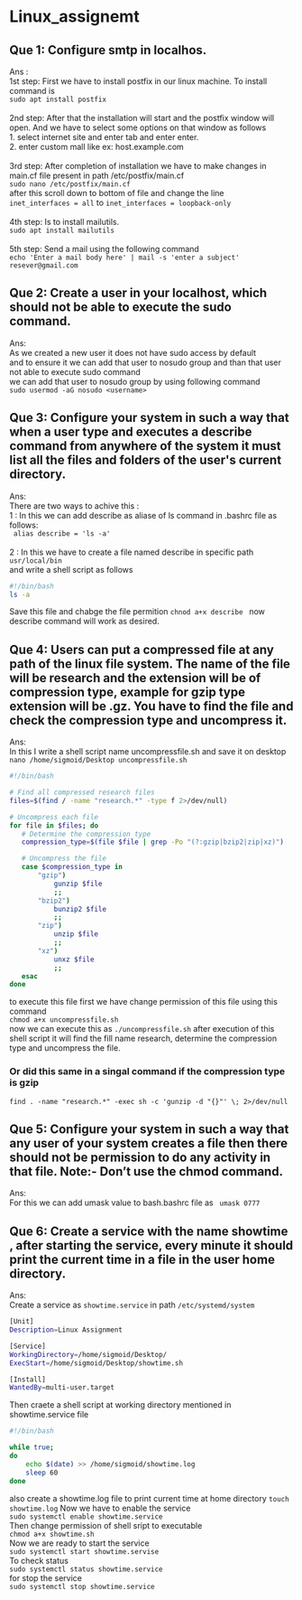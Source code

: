 # Linux_assignemt
## Que 1: Configure smtp in localhos.
Ans :<br>
1st step: First we have to install postfix in our linux machine. To install command is <br>
	```sudo apt install postfix```<br><br>
2nd step: After that the installation will start and the postfix window will open. And we have to select some options on that window as follows<br>
	1. select internet site and enter tab and enter enter.<br>
	2. enter custom mall like ex: host.example.com<br><br>
3rd step: After completion of installation we have to make changes in main.cf file present in path /etc/postfix/main.cf<br>
	```sudo nano /etc/postfix/main.cf ```<br>
     	after this scroll down to bottom of file and change the line <br>
      ```inet_interfaces = all``` to ```inet_interfaces = loopback-only```<br><br>
4th step: Is to install mailutils.<br>
```sudo apt install mailutils```<br><br>
5th step: Send a mail using the following command<br>
```echo 'Enter a mail body here' | mail -s 'enter a subject' resever@gmail.com```

## Que 2: Create a user in your localhost, which should not be able to execute the sudo command.
Ans: <br>
As we created a new user it does not have sudo access by default<br>
and to ensure it we can add that user to nosudo group and than that user not able to execute sudo command<br>
we can add that user to nosudo group by using following command<br>
```sudo usermod -aG nosudo <username>```<br>

## Que 3: Configure your system in such a way that when a user type and executes a describe command from anywhere of the system it must list all the files and folders of the user's current directory.
Ans: <br>
There are two ways to achive this :<br>
	1 : In this we can add describe as aliase of ls command in .bashrc file as follows:<br>
 	``` alias describe = 'ls -a'```<br><br>
 	2 : In this we have to create a file named describe in specific path ```usr/local/bin```<br> 
  	    and write a shell script as follows
```bash
#!/bin/bash
ls -a
```

Save this file and chabge the file permition ```chnod a+x describe ``` now describe command will work as desired.

## Que 4: Users can put a compressed file at any path of the linux file system. The name of the file will be research and the extension will be of compression type, 	example for gzip type extension will be .gz. You have to find the file and check the compression type and uncompress it.
Ans: <br>
	In this I write a shell script name uncompressfile.sh and save it on desktop<br>
 	```nano /home/sigmoid/Desktop uncompressfile.sh```
 ```bash
#!/bin/bash

# Find all compressed research files
files=$(find / -name "research.*" -type f 2>/dev/null)

# Uncompress each file
for file in $files; do
    # Determine the compression type
    compression_type=$(file $file | grep -Po "(?:gzip|bzip2|zip|xz)")

    # Uncompress the file
    case $compression_type in
        "gzip")
            gunzip $file
            ;;
        "bzip2")
            bunzip2 $file
            ;;
        "zip")
            unzip $file
            ;;
        "xz")
            unxz $file
            ;;
    esac
done
```
to execute this file first we have change permission of this file using this command <br>
```chmod a+x uncompressfile.sh```<br>
now we can execute this as  ```./uncompressfile.sh``` after execution of this shell script it will find the fill name research, determine the compression type and uncompress the file.  

### Or did this same in a singal command if the compression type is gzip<br>
```find . -name "research.*" -exec sh -c 'gunzip -d "{}"' \; 2>/dev/null```

## Que 5: Configure your system in such a way that any user of your system creates a file then there should not be permission to do any activity in that file. Note:- Don’t use the chmod command.
Ans: <br>
For this we can add umask value to bash.bashrc file as ``` umask 0777```

## Que 6: Create a service with the name showtime , after starting the service, every minute it should print the current time in a file in the user home directory.
Ans: <br>
Create a service as `showtime.service` in path `/etc/systemd/system`
```bash
[Unit]
Description=Linux Assignment

[Service]
WorkingDirectory=/home/sigmoid/Desktop/
ExecStart=/home/sigmoid/Desktop/showtime.sh

[Install]
WantedBy=multi-user.target
```
Then craete a shell script at working directory mentioned in showtime.service file
```bash
#!/bin/bash

while true;
do
	echo $(date) >> /home/sigmoid/showtime.log
	sleep 60
done
```
also create a showtime.log file to print current time at home directory `touch showtime.log`
Now we have to enable the service <br>
`sudo systemctl enable showtime.service`<br>
Then change permission of shell sript to executable <br>
`chmod a+x showtime.sh`<br>
Now we are ready to start the service <br>
`sudo systemctl start showtime.servise`<br>
To check status <br>
`sudo systemctl status showtime.service`<br>
for stop the service<br>
`sudo systemctl stop showtime.service`<br>
